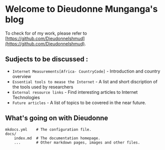 # Welcome to Dieudonne Munganga's blog

To check for of my work, please refer to [https://github.com/DieudonneIshmud](https://github.com/DieudonneIshmud).

## Sudjects to be discussed :

* `Internet Measurements[Africa- CountryCode]` - Introduction and country overview
* `Essential tools to mease the Internet` - A list and short discription of the tools used by researchers
* `External resource links` - Find interesting articles to Internet Technologies
* `Future articles` - A list of topics to be covered in the near future.

## What's going on with Dieudonne

    mkdocs.yml    # The configuration file.
    docs/
        index.md  # The documentation homepage.
        ...       # Other markdown pages, images and other files.
